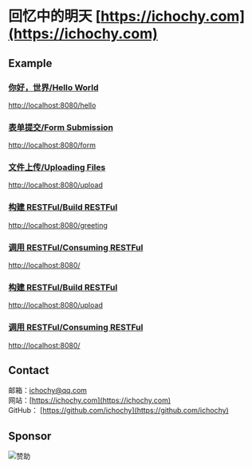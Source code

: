 # 回忆中的明天 [https://ichochy.com](https://ichochy.com)

## Example
### [你好，世界/Hello World](https://ichochy.com/posts/20210525.html)
[http://localhost:8080/hello](http://localhost:8080/hello)

### [表单提交/Form Submission](https://ichochy.com/posts/20210530.html)
[http://localhost:8080/form](http://localhost:8080/form)

### [文件上传/Uploading Files](https://ichochy.com/posts/20210602.html)
[http://localhost:8080/upload](http://localhost:8080/upload)

### [构建 RESTFul/Build RESTFul](https://ichochy.com/posts/20210615.html)
[http://localhost:8080/greeting](http://localhost:8080/greeting)

### [调用 RESTFul/Consuming RESTFul](https://ichochy.com/posts/20210620.html)
[http://localhost:8080/](http://localhost:8080/)

<h3><a href="https://ichochy.com/posts/20210615.html">构建 RESTFul/Build RESTFul</a></h3>
<a href="http://localhost:8080/greeting">http://localhost:8080/upload</a>
<h3><a href="https://ichochy.com/posts/20210620.html">调用 RESTFul/Consuming RESTFul</a></h3>
<a href="http://localhost:8080/">http://localhost:8080/</a>

## Contact
邮箱：[ichochy@qq.com](mailto:ichochy@qq.com)  
网站：[https://ichochy.com](https://ichochy.com)  
GitHub： [https://github.com/ichochy](https://github.com/ichochy)  

## Sponsor
![赞助](https://images.ichochy.com/sponsor.jpg)
